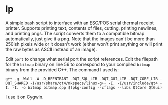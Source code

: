 # lp
A simple bash script to interface with an ESC/POS serial thermal receipt printer.
Supports printing text, contents of files, cutting, printing newlines, and printing pngs.
The script converts them to a compatible bitmap automatically, just give it a png. Note that the images can't be more than 250ish pixels wide or it doesn't work (either won't print anything or will print the raw bytes as ASCII instead of an image).

Edit `port` to change what serial port the script references.
Edit the filepath for the `bitmap` binary on line 56 to correspond to your compiled `bitmap` binary from the provided C++. The command I used is:

```g++ -g -Wall -W -D_REENTRANT -DQT_SQL_LIB -DQT_GUI_LIB -DQT_CORE_LIB -DQT_SHARED -I/usr/share/qt4/mkspecs/linux-g++ -I. -I/usr/include/qt4 -I. -I. -o bitmap bitmap.cpp $(pkg-config --cflags --libs QtCore QtGui)```

I use it on Cygwin.
